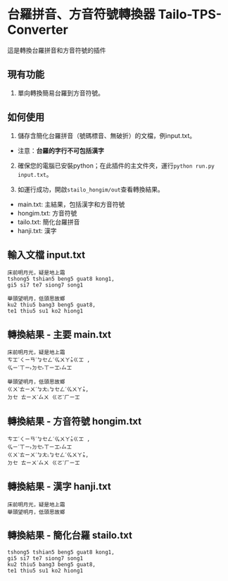 # 台羅拼音、方音符號轉換器 Tailo-TPS-Converter
這是轉換台羅拼音和方音符號的插件

## 現有功能
1. 單向轉換簡易台羅到方音符號。

## 如何使用
1. 儲存含簡化台羅拼音（號碼標音、無破折）的文檔，例input.txt。
* 注意：**台羅的字行不可包括漢字**

2. 確保您的電腦已安裝python；在此插件的主文件夾，運行`python run.py input.txt`。

3. 如運行成功，開啟`stailo_hongim/out`查看轉換結果。
* main.txt: 主結果，包括漢字和方音符號
* hongim.txt: 方音符號
* tailo.txt: 簡化台羅拼音
* hanji.txt: 漢字

輸入文檔 input.txt
------
```
床前明月光，疑是地上霜
tshong5 tshian5 beng5 guat8 kong1,
gi5 si7 te7 siong7 song1

舉頭望明月，低頭思故鄉
ku2 thiu5 bang3 beng5 guat8,
te1 thiu5 su1 ko2 hiong1
```

轉換結果 - 主要 main.txt
------
```
床前明月光，疑是地上霜
ㄘㆲˊㄑㄧㄢˊㆠㆤㄥˊㆣㄨㄚㆵ̇ㄍㆲ ,
ㆣㄧˊㄒㄧ˫ㄉㆤ˫ㄒㄧㆲ˫ㄙㆲ 

舉頭望明月，低頭思故鄉
ㄍㄨˋㄊㄧㄨˊㆠㄤ˪ㆠㆤㄥˊㆣㄨㄚㆵ̇,
ㄉㆤ ㄊㄧㄨˊㄙㄨ ㄍㄛˋㄏㄧㆲ 
```

轉換結果 - 方音符號 hongim.txt
------
```
ㄘㆲˊㄑㄧㄢˊㆠㆤㄥˊㆣㄨㄚㆵ̇ㄍㆲ ,
ㆣㄧˊㄒㄧ˫ㄉㆤ˫ㄒㄧㆲ˫ㄙㆲ
ㄍㄨˋㄊㄧㄨˊㆠㄤ˪ㆠㆤㄥˊㆣㄨㄚㆵ̇,
ㄉㆤ ㄊㄧㄨˊㄙㄨ ㄍㄛˋㄏㄧㆲ
```

轉換結果 - 漢字 hanji.txt
------
```
床前明月光，疑是地上霜
舉頭望明月，低頭思故鄉
```

轉換結果 - 簡化台羅 stailo.txt
------
```
tshong5 tshian5 beng5 guat8 kong1,
gi5 si7 te7 siong7 song1
ku2 thiu5 bang3 beng5 guat8,
te1 thiu5 su1 ko2 hiong1
```
